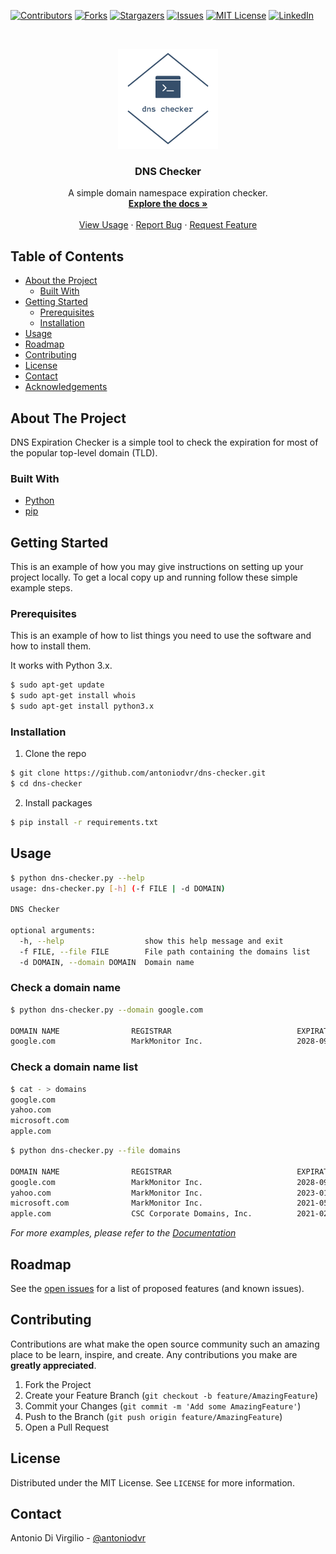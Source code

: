 <!--
*** Thanks for checking out this README Template. If you have a suggestion that would
*** make this better, please fork the repo and create a pull request or simply open
*** an issue with the tag "enhancement".
*** Thanks again! Now go create something AMAZING! :D
-->





<!-- PROJECT SHIELDS -->
<!--
*** I'm using markdown "reference style" links for readability.
*** Reference links are enclosed in brackets [ ] instead of parentheses ( ).
*** See the bottom of this document for the declaration of the reference variables
*** for contributors-url, forks-url, etc. This is an optional, concise syntax you may use.
*** https://www.markdownguide.org/basic-syntax/#reference-style-links
-->
[![Contributors][contributors-shield]][contributors-url]
[![Forks][forks-shield]][forks-url]
[![Stargazers][stars-shield]][stars-url]
[![Issues][issues-shield]][issues-url]
[![MIT License][license-shield]][license-url]
[![LinkedIn][linkedin-shield]][linkedin-url]



<!-- PROJECT LOGO -->
<br />
<p align="center">
  <a href="https://github.com/antoniodvr/dns-checker">
    <img src="images/logo.png" alt="Logo" width="160" height="160">
  </a>

  <h3 align="center">DNS Checker</h3>

  <p align="center">
    A simple domain namespace expiration checker.
    <a href="https://github.com/antoniodvr/dns-checker">
    <br />
    <strong>Explore the docs »</strong></a>
    <br />
    <br />
    <a href="#usage">View Usage</a>
    ·
    <a href="https://github.com/antoniodvr/dns-checker/issues">Report Bug</a>
    ·
    <a href="https://github.com/antoniodvr/dns-checker/issues">Request Feature</a>
  </p>
</p>



<!-- TABLE OF CONTENTS -->
## Table of Contents

* [About the Project](#about-the-project)
  * [Built With](#built-with)
* [Getting Started](#getting-started)
  * [Prerequisites](#prerequisites)
  * [Installation](#installation)
* [Usage](#usage)
* [Roadmap](#roadmap)
* [Contributing](#contributing)
* [License](#license)
* [Contact](#contact)
* [Acknowledgements](#acknowledgements)



<!-- ABOUT THE PROJECT -->
## About The Project

<!-- [![Product Name Screen Shot][product-screenshot]](https://example.com) -->

DNS Expiration Checker is a simple tool to check the expiration for most of the popular top-level domain (TLD).

### Built With

* [Python](https://www.python.org/) 
* [pip](https://pip.pypa.io/en/stable/)



<!-- GETTING STARTED -->
## Getting Started

This is an example of how you may give instructions on setting up your project locally.
To get a local copy up and running follow these simple example steps.

### Prerequisites

This is an example of how to list things you need to use the software and how to install them.

It works with Python 3.x.

```sh
$ sudo apt-get update
$ sudo apt-get install whois
$ sudo apt-get install python3.x
```

### Installation

1. Clone the repo
```sh
$ git clone https://github.com/antoniodvr/dns-checker.git
$ cd dns-checker
```
2. Install packages
```sh
$ pip install -r requirements.txt
```


<!-- USAGE EXAMPLES -->
## Usage

```sh
$ python dns-checker.py --help
usage: dns-checker.py [-h] (-f FILE | -d DOMAIN)

DNS Checker

optional arguments:
  -h, --help                  show this help message and exit
  -f FILE, --file FILE        File path containing the domains list
  -d DOMAIN, --domain DOMAIN  Domain name
```

### Check a domain name

```sh
$ python dns-checker.py --domain google.com

DOMAIN NAME                REGISTRAR                            EXPIRATION DATE                 DAYS LEFT
google.com                 MarkMonitor Inc.                     2028-09-14 04:00:00             3161
```


### Check a domain name list

```sh
$ cat - > domains
google.com
yahoo.com
microsoft.com
apple.com
```

```sh
$ python dns-checker.py --file domains

DOMAIN NAME                REGISTRAR                            EXPIRATION DATE                 DAYS LEFT
google.com                 MarkMonitor Inc.                     2028-09-14 04:00:00             3161
yahoo.com                  MarkMonitor Inc.                     2023-01-19 05:00:00             1096
microsoft.com              MarkMonitor Inc.                     2021-05-03 04:00:00             470
apple.com                  CSC Corporate Domains, Inc.          2021-02-20 05:00:00             398
```

_For more examples, please refer to the [Documentation](https://github.com/antoniodvr/dns-checker)_



<!-- ROADMAP -->
## Roadmap

See the [open issues](https://github.com/antoniodvr/dns-checker/issues) for a list of proposed features (and known issues).



<!-- CONTRIBUTING -->
## Contributing

Contributions are what make the open source community such an amazing place to be learn, inspire, and create. Any contributions you make are **greatly appreciated**.

1. Fork the Project
2. Create your Feature Branch (`git checkout -b feature/AmazingFeature`)
3. Commit your Changes (`git commit -m 'Add some AmazingFeature'`)
4. Push to the Branch (`git push origin feature/AmazingFeature`)
5. Open a Pull Request



<!-- LICENSE -->
## License

Distributed under the MIT License. See `LICENSE` for more information.



<!-- CONTACT -->
## Contact

Antonio Di Virgilio - [@antoniodvr](https://linkedin.com/in/antoniodvr)





<!-- MARKDOWN LINKS & IMAGES -->
<!-- https://www.markdownguide.org/basic-syntax/#reference-style-links -->
[contributors-shield]: https://img.shields.io/github/contributors/antoniodvr/dns-checker.svg?style=flat-square
[contributors-url]: https://github.com/antoniodvr/dns-checker/graphs/contributors
[forks-shield]: https://img.shields.io/github/forks/antoniodvr/dns-checker.svg?style=flat-square
[forks-url]: https://github.com/antoniodvr/dns-checker/network/members
[stars-shield]: https://img.shields.io/github/stars/antoniodvr/dns-checker.svg?style=flat-square
[stars-url]: https://github.com/antoniodvr/dns-checker/stargazers
[issues-shield]: https://img.shields.io/github/issues/antoniodvr/dns-checker.svg?style=flat-square
[issues-url]: https://github.com/antoniodvr/dns-checker/issues
[license-shield]: https://img.shields.io/github/license/antoniodvr/dns-checker.svg?style=flat-square
[license-url]: https://github.com/antoniodvr/dns-checker/blob/master/LICENSE.md
[linkedin-shield]: https://img.shields.io/badge/-LinkedIn-black.svg?style=flat-square&logo=linkedin&colorB=555
[linkedin-url]: https://linkedin.com/in/antoniodvr
